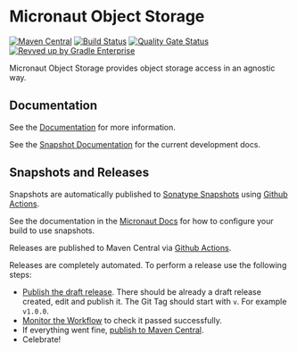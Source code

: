 <!-- Checklist: https://github.com/micronaut-projects/micronaut-core/wiki/New-Module-Checklist -->

# Micronaut Object Storage

[![Maven Central](https://img.shields.io/maven-central/v/io.micronaut.objectstorage/micronaut-object-storage-core.svg?label=Maven%20Central)](https://search.maven.org/search?q=g:%22io.micronaut.objectstorage%22%20AND%20a:%22micronaut-object-storage-core%22)
[![Build Status](https://github.com/micronaut-projects/micronaut-object-storage/workflows/Java%20CI/badge.svg)](https://github.com/micronaut-projects/micronaut-object-storage/actions)
[![Quality Gate Status](https://sonarcloud.io/api/project_badges/measure?project=micronaut-projects_micronaut-object-storage&metric=alert_status)](https://sonarcloud.io/summary/new_code?id=micronaut-projects_micronaut-object-storage)
[![Revved up by Gradle Enterprise](https://img.shields.io/badge/Revved%20up%20by-Gradle%20Enterprise-06A0CE?logo=Gradle&labelColor=02303A)](https://ge.micronaut.io/scans)

Micronaut Object Storage provides object storage access in an agnostic way.

## Documentation

See the [Documentation](https://micronaut-projects.github.io/micronaut-object-storage/latest/guide/) for more information.

See the [Snapshot Documentation](https://micronaut-projects.github.io/micronaut-object-storage/snapshot/guide/) for the current development docs.

<!-- ## Examples

Examples can be found in the [examples](https://github.com/micronaut-projects/micronaut-object-storage/tree/master/examples) directory. -->

## Snapshots and Releases

Snapshots are automatically published to [Sonatype Snapshots](https://s01.oss.sonatype.org/content/repositories/snapshots/io/micronaut/) using [Github Actions](https://github.com/micronaut-projects/micronaut-object-storage/actions).

See the documentation in the [Micronaut Docs](https://docs.micronaut.io/latest/guide/index.html#usingsnapshots) for how to configure your build to use snapshots.

Releases are published to Maven Central via [Github Actions](https://github.com/micronaut-projects/micronaut-object-storage/actions).

Releases are completely automated. To perform a release use the following steps:

* [Publish the draft release](https://github.com/micronaut-projects/micronaut-object-storage/releases). There should be already a draft release created, edit and publish it. The Git Tag should start with `v`. For example `v1.0.0`.
* [Monitor the Workflow](https://github.com/micronaut-projects/micronaut-object-storage/actions?query=workflow%3ARelease) to check it passed successfully.
* If everything went fine, [publish to Maven Central](https://github.com/micronaut-projects/micronaut-object-storage/actions?query=workflow%3A"Maven+Central+Sync").
* Celebrate!
